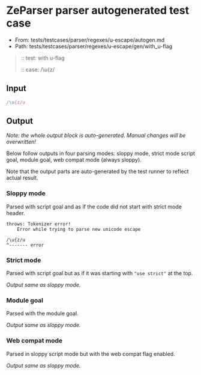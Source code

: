 # ZeParser parser autogenerated test case

- From: tests/testcases/parser/regexes/u-escape/autogen.md
- Path: tests/testcases/parser/regexes/u-escape/gen/with_u-flag

> :: test: with u-flag
>
> :: case: /\u{z/

## Input


`````js
/\u{z/u
`````

## Output

_Note: the whole output block is auto-generated. Manual changes will be overwritten!_

Below follow outputs in four parsing modes: sloppy mode, strict mode script goal, module goal, web compat mode (always sloppy).

Note that the output parts are auto-generated by the test runner to reflect actual result.

### Sloppy mode

Parsed with script goal and as if the code did not start with strict mode header.

`````
throws: Tokenizer error!
    Error while trying to parse new unicode escape

/\u{z/u
^------- error
`````

### Strict mode

Parsed with script goal but as if it was starting with `"use strict"` at the top.

_Output same as sloppy mode._

### Module goal

Parsed with the module goal.

_Output same as sloppy mode._

### Web compat mode

Parsed in sloppy script mode but with the web compat flag enabled.

_Output same as sloppy mode._
